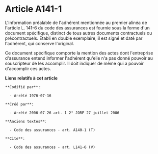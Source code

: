 # Article A141-1

L'information préalable de l'adhérent mentionnée au premier alinéa de l'article L. 141-6 du code des assurances est fournie
sous la forme d'un document spécifique, distinct de tous autres documents contractuels ou précontractuels. Etabli en double
exemplaire, il est signé et daté par l'adhérent, qui conserve l'original. 

Ce document spécifique comporte la mention des actes dont l'entreprise d'assurance entend informer l'adhérent qu'elle n'a pas
donné pouvoir au souscripteur de les accomplir. Il doit indiquer de même qui a pouvoir d'accomplir ces actes.

**Liens relatifs à cet article**

	**Codifié par**:

	  - Arrêté 1976-07-16

	**Créé par**:

	  - Arrêté 2006-07-26 art. 1 2° JORF 27 juillet 2006

	**Anciens textes**:

	  - Code des assurances - art. A140-1 (T)

	**Cite**:

	  - Code des assurances - art. L141-6 (V)
